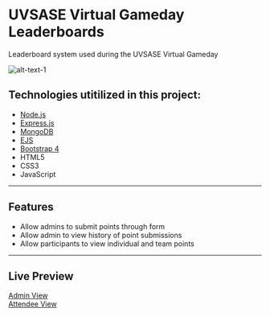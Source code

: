 
# UVSASE Virtual Gameday Leaderboards
Leaderboard system used during the UVSASE Virtual Gameday



![alt-text-1](https://raw.githubusercontent.com/AndyUGA/UVSASE-Gameday-Leaderboards/a9390e9d494cd38304294a192c1b7e3c5b49794e/public/README%20Images/README%20image.png)

## Technologies utitilized in this project:
- [Node.js](https://nodejs.org/en/) 
- [Express.js](https://expressjs.com)
- [MongoDB](https://www.mongodb.com) 
- [EJS](https://ejs.co)
- [Bootstrap 4](https://getbootstrap.com)
- HTML5
- CSS3
- JavaScript

---------------------------------------------------------------------------------------------------------------------------
## Features
- Allow admins to submit points through form
- Allow admin to view history of point submissions
- Allow participants to view individual and team points

---------------------------------------------------------------------------------------------------------------------------
## Live Preview
[Admin View](https://uvsase-gameday-leaderboards.herokuapp.com/)
<br>
[Attendee View](https://uvsase-leaderboard-attendee.herokuapp.com/leaderboard)
